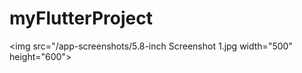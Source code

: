 # myFlutterProject

<img src="/app-screenshots/5.8-inch Screenshot 1.jpg  width="500" height="600">





